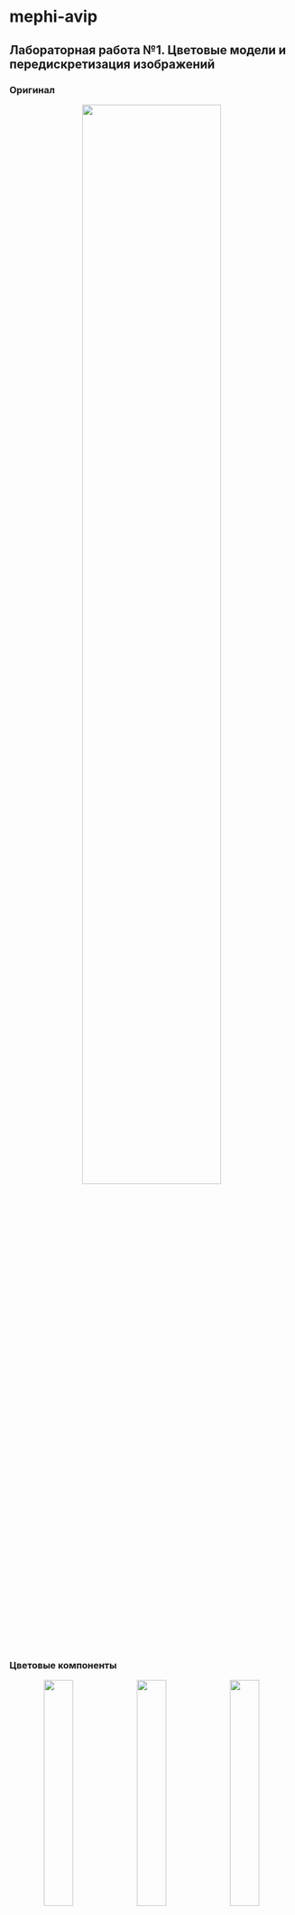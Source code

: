 # mephi-avip

## Лабораторная работа №1. Цветовые модели и передискретизация изображений

### Оригинал

<p align="center">
    <img src="assets/khachapuri.png" width="70%"/>
</p>

### Цветовые компоненты

<p align="center">
    <img src="output/lab1/1.1-red.png" width="32%"/>
    <img src="output/lab1/1.1-green.png" width="32%"/>
    <img src="output/lab1/1.1-blue.png" width="32%"/>
</p>

### Яркость

<p align="center">
    <img src="output/lab1/1.2-lightness.png" width="70%"/>
</p>

### Инверсия

<p align="center">
    <img src="output/lab1/1.3-inverted.png" width="70%"/>
</p>

### Интерполяция

<p align="center">
    <img src="output/lab1/2.1-interpolated.png"/>
</p>

### Децимация

<p align="center">
    <img src="output/lab1/2.2-decimated.png"/>
</p>

### Передискретизация в 2 шага

<p align="center">
    <img src="output/lab1/2.3-resized-2-steps.png" width="70%"/>
</p>

### Передискретизация в 1 шаг

<p align="center">
    <img src="output/lab1/2.4-resized.png" width="70%"/>
</p>

## Лабораторная работа №2. Обесцвечивание и бинаризация растровых изображений

Вариант: Адаптивная бинаризация Ниблэка

<p align="center">
    <img src="assets/cartoon.png" width="32%"/>
    <img src="output/lab2/1-cartoon.png" width="32%"/>
    <img src="output/lab2/2-cartoon.png"  width="32%"/>
</p>
<p align="center">
    <img src="assets/fingerprint.png" width="32%"/>
    <img src="output/lab2/1-fingerprint.png" width="32%"/>
    <img src="output/lab2/2-fingerprint.png"  width="32%"/>
</p>
<p align="center">
    <img src="assets/khachapuri.png" width="32%"/>
    <img src="output/lab2/1-khachapuri.png" width="32%"/>
    <img src="output/lab2/2-khachapuri.png"  width="32%"/>
</p>
<p align="center">
    <img src="assets/map.png" width="32%"/>
    <img src="output/lab2/1-map.png" width="32%"/>
    <img src="output/lab2/2-map.png"  width="32%"/>
</p>
<p align="center">
    <img src="assets/page.png" width="32%"/>
    <img src="output/lab2/1-page.png" width="32%"/>
    <img src="output/lab2/2-page.png"  width="32%"/>
</p>
<p align="center">
    <img src="assets/xray.png" width="32%"/>
    <img src="output/lab2/1-xray.png" width="32%"/>
    <img src="output/lab2/2-xray.png"  width="32%"/>
</p>

## Лабораторная работа №3. Фильтрация изображений и морфологические операции

Вариант: Медианный фильтр. Разреженная маска — косой крест

<p align="center">
    <img src="output/lab3/original-salt-pepper-noise.png" width="32%"/>
    <img src="output/lab3/filtered-salt-pepper-noise.png" width="32%"/>
    <img src="output/lab3/difference-salt-pepper-noise.png" width="32%"/>
</p>
<p align="center">
    <img src="output/lab3/original-2-cartoon.png" width="32%"/>
    <img src="output/lab3/filtered-2-cartoon.png" width="32%"/>
    <img src="output/lab3/difference-2-cartoon.png" width="32%"/>
</p>
<p align="center">
    <img src="output/lab3/original-2-fingerprint.png" width="32%"/>
    <img src="output/lab3/filtered-2-fingerprint.png" width="32%"/>
    <img src="output/lab3/difference-2-fingerprint.png" width="32%"/>
</p>
<p align="center">
    <img src="output/lab3/original-2-khachapuri.png" width="32%"/>
    <img src="output/lab3/filtered-2-khachapuri.png" width="32%"/>
    <img src="output/lab3/difference-2-khachapuri.png" width="32%"/>
</p>
<p align="center">
    <img src="output/lab3/original-2-map.png" width="32%"/>
    <img src="output/lab3/filtered-2-map.png" width="32%"/>
    <img src="output/lab3/difference-2-map.png" width="32%"/>
</p>
<p align="center">
    <img src="output/lab3/original-2-page.png" width="32%"/>
    <img src="output/lab3/filtered-2-page.png" width="32%"/>
    <img src="output/lab3/difference-2-page.png" width="32%"/>
</p>
<p align="center">
    <img src="output/lab3/original-2-xray.png" width="32%"/>
    <img src="output/lab3/filtered-2-xray.png" width="32%"/>
    <img src="output/lab3/difference-2-xray.png" width="32%"/>
</p>

## Лабораторная работа №4. Выделение контуров на изображении

Вариант: Оператор Шарра 3 × 3, G=|Gx|+|Gy|

<p align="center">
    <img src="output/lab4/Gx-cartoon.png" width="49%"/>
    <img src="output/lab4/Gy-cartoon.png" width="49%"/>
    <img src="output/lab4/G-cartoon.png" width="49%"/>
    <img src="output/lab4/Bin-cartoon.png" width="49%"/>
</p>
<p align="center">
    <img src="output/lab4/Gx-page.png" width="49%"/>
    <img src="output/lab4/Gy-page.png" width="49%"/>
    <img src="output/lab4/G-page.png" width="49%"/>
    <img src="output/lab4/Bin-page.png" width="49%"/>
</p>

## Лабораторная работа №5. Выделение признаков символов

Вариант: Османья

Признаки: [features.csv](output/lab5/features.csv)

<p align="center">
    <img src="assets/osmanya/KAAF.png" width="32%"/><br />
    <img src="output/lab5/horKAAF.png" width="49%"/>
    <img src="output/lab5/verKAAF.png" width="49%"/>
</p>
<p align="center">
    <img src="assets/osmanya/O.png" width="32%"/><br />
    <img src="output/lab5/horO.png" width="49%"/>
    <img src="output/lab5/verO.png" width="49%"/>
</p>
<p align="center">
    <img src="assets/osmanya/DEEL.png" width="32%"/><br />
    <img src="output/lab5/horDEEL.png" width="49%"/>
    <img src="output/lab5/verDEEL.png" width="49%"/>
</p>

## Лабораторная работа №6. Сегментация текста

Вариант: Османья

<p align="center">
    <img src="assets/iloveyou.png" width="98.5%"/><br />
    <img src="output/lab6/horizontal-line.png" width="49%"/>
    <img src="output/lab6/vertical-line.png" width="49%"/>
    <img src="output/lab6/segmented.png" width="98.5%"/>
</p>
<p align="center">
    <img src="output/lab6/letter-1.png" height="180em"/>
    <img src="output/lab6/horizontal-letter-1.png" height="180em"/>
    <img src="output/lab6/vertical-letter-1.png" height="180em"/>
</p>
<p align="center">
    <img src="output/lab6/letter-2.png" height="180em"/>
    <img src="output/lab6/horizontal-letter-2.png" height="180em"/>
    <img src="output/lab6/vertical-letter-2.png" height="180em"/>
</p>
<p align="center">
    <img src="output/lab6/letter-6.png" height="180em"/>
    <img src="output/lab6/horizontal-letter-6.png" height="180em"/>
    <img src="output/lab6/vertical-letter-6.png" height="180em"/>
</p>
<p align="center">
    <img src="output/lab6/letter-8.png" height="180em"/>
    <img src="output/lab6/horizontal-letter-8.png" height="180em"/>
    <img src="output/lab6/vertical-letter-8.png" height="180em"/>
</p>

## Лабораторная работа №7. Классификация на основе признаков, анализ профилей

Вариант: Османья

1: ('𐒃', 0.97) ('𐒎', 0.69) ('𐒋', 0.67) ...  
2: ('𐒗', 0.96) ('𐒌', 0.80) ('𐒕', 0.75) ...  
3: ('𐒆', 0.96) ('𐒀', 0.86) ('𐒔', 0.84) ...  
4: ('𐒀', 0.96) ('𐒆', 0.92) ('𐒋', 0.91) ...  
5: ('𐒔', 0.95) ('𐒆', 0.90) ('𐒀', 0.88) ...  
6: ('𐒋', 0.97) ('𐒀', 0.95) ('𐒎', 0.90) ...  
7: ('𐒆', 0.96) ('𐒀', 0.86) ('𐒔', 0.84) ...  
8: ('𐒍', 0.94) ('𐒛', 0.87) ('𐒄', 0.87) ...  

<p align="center" style="font-size: 5em;">𐒃 𐒗𐒆𐒀𐒔 𐒋𐒆𐒍</p>

0 ошибок, 100% символов распознаны верно
